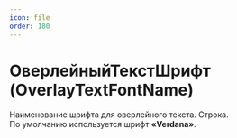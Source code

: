 ```yaml
---
icon: file
order: 180
---
```


# ОверлейныйТекстШрифт (OverlayTextFontName)

Наименование шрифта для оверлейного текста. Строка.  
По умолчанию используется шрифт **«Verdana»**.
